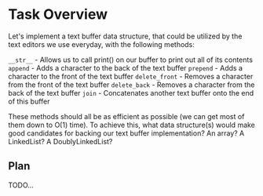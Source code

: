 # Task Overview
Let's implement a text buffer data structure, that could be utilized by the text editors we use everyday, with the following methods:

`__str__` - Allows us to call print() on our buffer to print out all of its contents
`append` - Adds a character to the back of the text buffer
`prepend` - Adds a character to the front of the text buffer
`delete_front` - Removes a character from the front of the text buffer
`delete_back` - Removes a character from the back of the text buffer
`join` - Concatenates another text buffer onto the end of this buffer

These methods should all be as efficient as possible (we can get most of them down to O(1) time). To achieve this, what data structure(s) would make good candidates for backing our text buffer implementation? An array? A LinkedList? A DoublyLinkedList?

## Plan

TODO...
